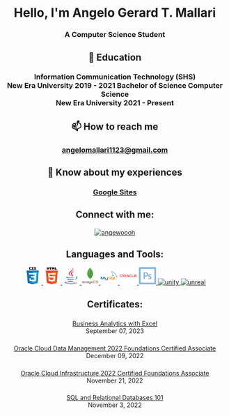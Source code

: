 <h1 align="center">Hello, I'm Angelo Gerard T. Mallari</h1>
<h3 align="center">A Computer Science Student</h3>

<h2 align="center">🏫 Education</h2> <h3 align="center">Information Communication Technology (SHS) <br>New Era University 2019 - 2021 Bachelor of Science Computer Science <br> New Era University 2021 - Present</h3>

<h2 align="center">📫 How to reach me </h2><h3 align="center"><a href ="mailto:angelomallari1123@gmail.com">angelomallari1123@gmail.com</a></h3>

<h2 align="center">📄 Know about my experiences</h2><h3><a href ="https://sites.google.com/neu.edu.ph/angelomallari/home?authuser=0"><center>Google Sites</center></a> </h3>

<h2 align="center">Connect with me:</h2>
<p align="Computer">
<center><a href="https://fb.com/angewoooh" target="blank"><img align="center" src="https://raw.githubusercontent.com/rahuldkjain/github-profile-readme-generator/master/src/images/icons/Social/facebook.svg" alt="angewoooh" height="30" width="40" /></a></center>
</p>

<h2 align="center">Languages and Tools:</h2>
<p align="center"> <a href="https://www.w3schools.com/css/" target="_blank" rel="noreferrer"> <img src="https://raw.githubusercontent.com/devicons/devicon/master/icons/css3/css3-original-wordmark.svg" alt="css3" width="40" height="40"/> </a> <a href="https://www.w3.org/html/" target="_blank" rel="noreferrer"> <img src="https://raw.githubusercontent.com/devicons/devicon/master/icons/html5/html5-original-wordmark.svg" alt="html5" width="40" height="40"/> </a> <a href="https://www.java.com" target="_blank" rel="noreferrer"> <img src="https://raw.githubusercontent.com/devicons/devicon/master/icons/java/java-original.svg" alt="java" width="40" height="40"/> </a> <a href="https://www.mongodb.com/" target="_blank" rel="noreferrer"> <img src="https://raw.githubusercontent.com/devicons/devicon/master/icons/mongodb/mongodb-original-wordmark.svg" alt="mongodb" width="40" height="40"/> </a> <a href="https://www.mysql.com/" target="_blank" rel="noreferrer"> <img src="https://raw.githubusercontent.com/devicons/devicon/master/icons/mysql/mysql-original-wordmark.svg" alt="mysql" width="40" height="40"/> </a> <a href="https://www.oracle.com/" target="_blank" rel="noreferrer"> <img src="https://raw.githubusercontent.com/devicons/devicon/master/icons/oracle/oracle-original.svg" alt="oracle" width="40" height="40"/> </a> <a href="https://www.photoshop.com/en" target="_blank" rel="noreferrer"> <img src="https://raw.githubusercontent.com/devicons/devicon/master/icons/photoshop/photoshop-line.svg" alt="photoshop" width="40" height="40"/> </a> <a href="https://unity.com/" target="_blank" rel="noreferrer"> <img src="https://www.vectorlogo.zone/logos/unity3d/unity3d-icon.svg" alt="unity" width="40" height="40"/> </a> <a href="https://unrealengine.com/" target="_blank" rel="noreferrer"> <img src="https://raw.githubusercontent.com/kenangundogan/fontisto/036b7eca71aab1bef8e6a0518f7329f13ed62f6b/icons/svg/brand/unreal-engine.svg" alt="unreal" width="40" height="40"/> </a> </p>
<h2 align="center">Certificates: </h2>
<a href ="https://www.simplilearn.com/skillup-certificate-landing?token=eyJjb3Vyc2VfaWQiOiI2NjQiLCJjZXJ0aWZpY2F0ZV91cmwiOiJodHRwczpcL1wvY2VydGlmaWNhdGVzLnNpbXBsaWNkbi5uZXRcL3NoYXJlXC90aHVtYl80NDk4MDI5XzE2OTQwNTY0NjgucG5nIiwidXNlcm5hbWUiOiJBbmdlbG8gR2VyYXJkIFQuIE1hbGxhcmkifQ%3D%3D&utm_source=shared-certificate&utm_medium=lms&utm_campaign=shared-certificate-promotion&referrer=https%3A%2F%2Flms.simplilearn.com%2Fcourses%2F2738%2FBusiness-Analytics-with-Excel%2Fcertificate%2Fdownload-skillup&%24web_only=true&_branch_match_id=1228126295463985648&_branch_referrer=H4sIAAAAAAAAA8soKSkottLXL87MLcjJ1EssKNDLyczL1k%2FVN6o0KAjJ80kKcU4CAEstEfklAAAA"><h3 align="center"></h3><center>Business Analytics with Excel</a><br>September 07, 2023</center></h3>

<a href ="https://catalog-education.oracle.com/pls/certview/sharebadge?id=67B5AD5655004EFDB9B1C993B7D16ACD148CEE4469BCF630283A91E74091FD33"><h3 align="center"></h3><center>Oracle Cloud Data Management 2022 Foundations Certified Associate</a><br>December 09, 2022</center></h3>
<a href ="https://catalog-education.oracle.com/pls/certview/sharebadge?id=6D5A712478A131491801E8E655E0FE10F1A6C97A62AB5E68A83F7DBEF653E88F"><h3 align="center"></h3><center>Oracle Cloud Infrastructure 2022 Certified Foundations Associate</a><br>November 21, 2022</center></h3>
<a href ="https://courses.cognitiveclass.ai/certificates/c3b917d8410d45fc80f42803d84c076b"><h3 align="center"></h3><center>SQL and Relational Databases 101</a><br>November 3, 2022</center></h3>
